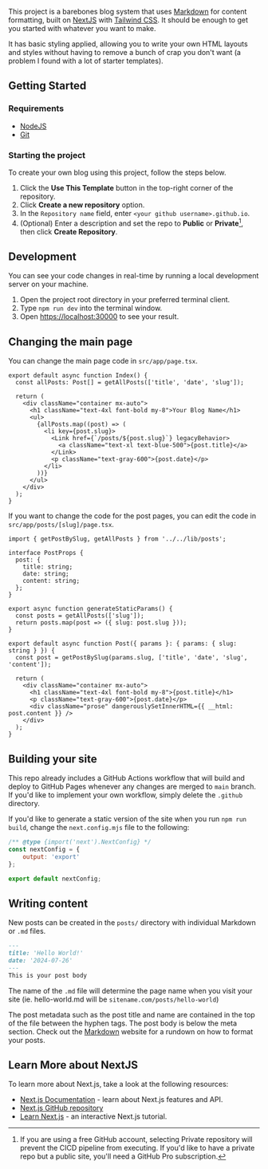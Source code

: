 This project is a barebones blog system that uses [Markdown](https://www.markdownguide.org/) for content formatting, built on [NextJS](https://nextjs.org/) with [Tailwind CSS](https://tailwindcss.com/). It should be enough to get you started with whatever you want to make.

It has basic styling applied, allowing you to write your own HTML layouts and styles without having to remove a bunch of crap you don't want (a problem I found with a lot of starter templates).

## Getting Started

### Requirements

* [NodeJS](https://nodejs.org/)
* [Git](https://git-scm.com/)

### Starting the project

To create your own blog using this project, follow the steps below.

1. Click the **Use This Template** button in the top-right corner of the repository.
2. Click **Create a new repository** option.
3. In the `Repository name` field, enter `<your github username>.github.io`.
4. (Optional) Enter a description and set the repo to **Public** or **Private**[^*], then click **Create Repository**.

[^*]: If you are using a free GitHub account, selecting Private repository will prevent the CICD pipeline from executing. If you'd like to have a private repo but a public site, you'll need a GitHub Pro subscription.

## Development

You can see your code changes in real-time by running a local development server on your machine.

1. Open the project root directory in your preferred terminal client.
2. Type `npm run dev` into the terminal window.
3. Open [https://localhost:30000](https://localhost:3000) to see your result.

## Changing the main page

You can change the main page code in `src/app/page.tsx`.

```tsx
export default async function Index() {
  const allPosts: Post[] = getAllPosts(['title', 'date', 'slug']);

  return (
    <div className="container mx-auto">
      <h1 className="text-4xl font-bold my-8">Your Blog Name</h1>
      <ul>
        {allPosts.map((post) => (
          <li key={post.slug}>
            <Link href={`/posts/${post.slug}`} legacyBehavior>
              <a className="text-xl text-blue-500">{post.title}</a>
            </Link>
            <p className="text-gray-600">{post.date}</p>
          </li>
        ))}
      </ul>
    </div>
  );
}
```

If you want to change the code for the post pages, you can edit the code in `src/app/posts/[slug]/page.tsx`.

```tsx
import { getPostBySlug, getAllPosts } from '../../lib/posts';

interface PostProps {
  post: {
    title: string;
    date: string;
    content: string;
  };
}

export async function generateStaticParams() {
  const posts = getAllPosts(['slug']);
  return posts.map(post => ({ slug: post.slug }));
}

export default async function Post({ params }: { params: { slug: string } }) {
  const post = getPostBySlug(params.slug, ['title', 'date', 'slug', 'content']);

  return (
    <div className="container mx-auto">
      <h1 className="text-4xl font-bold my-8">{post.title}</h1>
      <p className="text-gray-600">{post.date}</p>
      <div className="prose" dangerouslySetInnerHTML={{ __html: post.content }} />
    </div>
  );
}
```

## Building your site

This repo already includes a GitHub Actions workflow that will build and deploy to GitHub Pages whenever any changes are merged to `main` branch. If you'd like to implement your own workflow, simply delete the `.github` directory.

If you'd like to generate a static version of the site when you run `npm run build`, change the `next.config.mjs` file to the following:

```mjs
/** @type {import('next').NextConfig} */
const nextConfig = {
    output: 'export'
};

export default nextConfig;
```

## Writing content

New posts can be created in the `posts/` directory with individual Markdown or `.md` files.

```markdown
---
title: 'Hello World!'
date: '2024-07-26'
---
This is your post body
```

The name of the `.md` file will determine the page name when you visit your site (ie. hello-world.md will be `sitename.com/posts/hello-world`)

The post metadata such as the post title and name are contained in the top of the file between the hyphen tags. The post body is below the meta section. Check out the [Markdown](https://www.markdownguide.org/) website for a rundown on how to format your posts.

## Learn More about NextJS

To learn more about Next.js, take a look at the following resources:

- [Next.js Documentation](https://nextjs.org/docs) - learn about Next.js features and API.
- [Next.js GitHub repository](https://github.com/vercel/next.js/)
- [Learn Next.js](https://nextjs.org/learn) - an interactive Next.js tutorial.